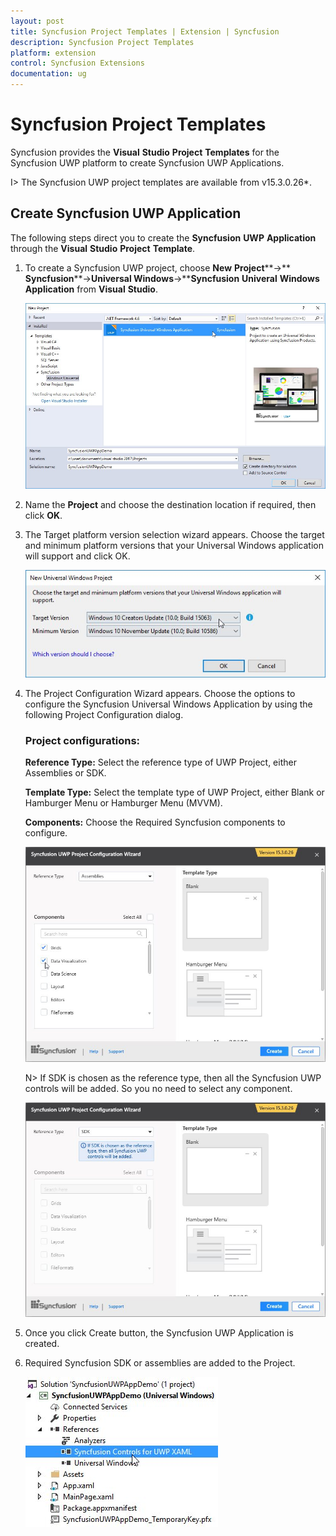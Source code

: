 ```yaml
---
layout: post
title: Syncfusion Project Templates | Extension | Syncfusion
description: Syncfusion Project Templates
platform: extension
control: Syncfusion Extensions
documentation: ug
---
```


# Syncfusion Project Templates

Syncfusion provides the **Visual** **Studio** **Project** **Templates** for the Syncfusion UWP platform to create Syncfusion UWP Applications.  

I> The Syncfusion UWP project templates are available from v15.3.0.26*.  

## Create Syncfusion UWP Application

The following steps direct you to create the **Syncfusion** **UWP** **Application** through the **Visual** **Studio** **Project** **Template**.

1. To create a Syncfusion UWP project, choose **New** **Project****->** **Syncfusion****->****Universal** **Windows****->****Syncfusion** **Univeral** **Windows** **Application** from **Visual** **Studio**.

   ![](Syncfusion-Project-Templates_images/Syncfusion-Project-Templates_img1.jpeg)

2. Name the **Project** and choose the destination location if required, then click **OK**. 

3. The Target platform version selection wizard appears. Choose the target and minimum platform versions that your Universal Windows application will support and click OK.

   ![](Syncfusion-Project-Templates_images/Syncfusion-Project-Templates_img2.jpeg)

4. The Project Configuration Wizard appears. Choose the options to configure the Syncfusion Universal Windows Application by using the following Project Configuration dialog.

   ### Project configurations:

   **Reference Type:** Select the reference type of UWP Project, either Assemblies or SDK.

   **Template Type:** Select the template type of UWP Project, either Blank or Hamburger Menu or Hamburger Menu (MVVM).

   **Components:** Choose the Required Syncfusion components to configure.
   
   ![](Syncfusion-Project-Templates_images/Syncfusion-Project-Templates_img4.jpeg)
   
   N> If SDK is chosen as the reference type, then all the Syncfusion UWP controls will be added. So you no need to select any component.

   ![](Syncfusion-Project-Templates_images/Syncfusion-Project-Templates_img3.jpeg)
   
5. Once you click Create button, the Syncfusion UWP Application is created.

6. Required Syncfusion SDK or assemblies are added to the Project.

   ![](Syncfusion-Project-Templates_images/Syncfusion-Project-Templates_img5.jpeg)


